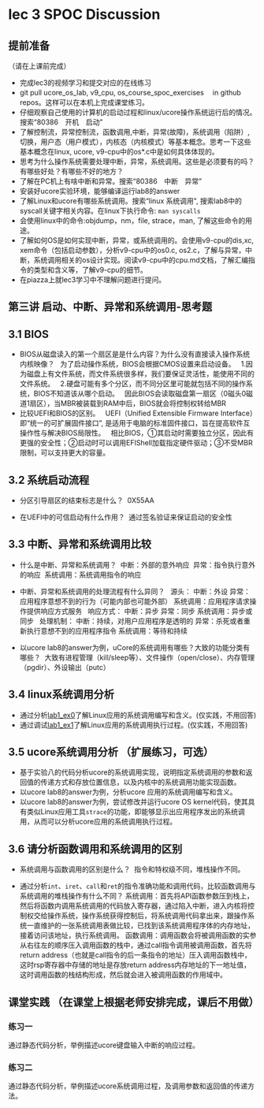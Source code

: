 # lec 3 SPOC Discussion

## **提前准备**
（请在上课前完成）


 - 完成lec3的视频学习和提交对应的在线练习
 - git pull ucore_os_lab, v9_cpu, os_course_spoc_exercises  　in github repos。这样可以在本机上完成课堂练习。
 - 仔细观察自己使用的计算机的启动过程和linux/ucore操作系统运行后的情况。搜索“80386　开机　启动”
 - 了解控制流，异常控制流，函数调用,中断，异常(故障)，系统调用（陷阱）,切换，用户态（用户模式），内核态（内核模式）等基本概念。思考一下这些基本概念在linux, ucore, v9-cpu中的os*.c中是如何具体体现的。
 - 思考为什么操作系统需要处理中断，异常，系统调用。这些是必须要有的吗？有哪些好处？有哪些不好的地方？
 - 了解在PC机上有啥中断和异常。搜索“80386　中断　异常”
 - 安装好ucore实验环境，能够编译运行lab8的answer
 - 了解Linux和ucore有哪些系统调用。搜索“linux 系统调用", 搜索lab8中的syscall关键字相关内容。在linux下执行命令: ```man syscalls```
 - 会使用linux中的命令:objdump，nm，file, strace，man, 了解这些命令的用途。
 - 了解如何OS是如何实现中断，异常，或系统调用的。会使用v9-cpu的dis,xc, xem命令（包括启动参数），分析v9-cpu中的os0.c, os2.c，了解与异常，中断，系统调用相关的os设计实现。阅读v9-cpu中的cpu.md文档，了解汇编指令的类型和含义等，了解v9-cpu的细节。
 - 在piazza上就lec3学习中不理解问题进行提问。

## 第三讲 启动、中断、异常和系统调用-思考题

## 3.1 BIOS
-  BIOS从磁盘读入的第一个扇区是是什么内容？为什么没有直接读入操作系统内核映像？
   为了启动操作系统，BIOS会根据CMOS设置来启动设备。
   1.因为磁盘上有文件系统，而文件系统很多样，我们要保证灵活性，能使用不同的文件系统。
   2.硬盘可能有多个分区，而不同分区里可能就包括不同的操作系统，BIOS不知道该从哪个启动。
   因此BIOS会读取磁盘第一扇区（0磁头0磁道1扇区），当MBR被装载到RAM中后，BIOS就会将控制权转给MBR
   
- 比较UEFI和BIOS的区别。
   UEFI（Unified Extensible Firmware Interface）即“统一的可扩展固件接口”, 是适用于电脑的标准固件接口，旨在提高软件互操作性与解决BIOS局限性。
   相比BIOS，①其启动时需要独立分区，因此有更强的安全性；②启动时可以调用EFIShell加载指定硬件驱动；③不受MBR限制，可以支持更大的容量。


## 3.2 系统启动流程

- 分区引导扇区的结束标志是什么？
  0X55AA
  
- 在UEFI中的可信启动有什么作用？
  通过签名验证来保证启动的安全性

## 3.3 中断、异常和系统调用比较
- 什么是中断、异常和系统调用？
  中断：外部的意外响应
  异常：指令执行意外的响应
  系统调用：系统调用指令的响应

-  中断、异常和系统调用的处理流程有什么异同？
   源头：
      中断：外设
      异常：应用程序意想不到的行为（可能内部也可能外部）
      系统调用：应用程序请求操作提供响应方式服务
   响应方式：
      中断：异步
      异常：同步
      系统调用：异步或同步
   处理机制：
      中断：持续，对用户应用程序是透明的
      异常：杀死或者重新执行意想不到的应用程序指令
      系统调用：等待和持续

- 以ucore lab8的answer为例，uCore的系统调用有哪些？大致的功能分类有哪些？
  大致有进程管理（kill/sleep等）、文件操作（open/close）、内存管理（pgdir）、外设输出（putc）

## 3.4 linux系统调用分析
-  通过分析[lab1_ex0](https://github.com/chyyuu/ucore_lab/blob/master/related_info/lab1/lab1-ex0.md)了解Linux应用的系统调用编写和含义。(仅实践，不用回答)
- 通过调试[lab1_ex1](https://github.com/chyyuu/ucore_lab/blob/master/related_info/lab1/lab1-ex1.md)了解Linux应用的系统调用执行过程。(仅实践，不用回答)


## 3.5 ucore系统调用分析 （扩展练习，可选）
-  基于实验八的代码分析ucore的系统调用实现，说明指定系统调用的参数和返回值的传递方式和存放位置信息，以及内核中的系统调用功能实现函数。
- 以ucore lab8的answer为例，分析ucore 应用的系统调用编写和含义。
- 以ucore lab8的answer为例，尝试修改并运行ucore OS kernel代码，使其具有类似Linux应用工具`strace`的功能，即能够显示出应用程序发出的系统调用，从而可以分析ucore应用的系统调用执行过程。

 
## 3.6 请分析函数调用和系统调用的区别
- 系统调用与函数调用的区别是什么？
  指令和特权级不同，堆栈操作不同。
  
- 通过分析`int`、`iret`、`call`和`ret`的指令准确功能和调用代码，比较函数调用与系统调用的堆栈操作有什么不同？
系统调用：首先将API函数参数压到栈上，然后将函数内调用系统调用的代码放入寄存器，通过陷入中断，进入内核将控制权交给操作系统，操作系统获得控制后，将系统调用代码拿出来，跟操作系统一直维护的一张系统调用表做比较，已找到该系统调用程序体的内存地址，接着访问该地址，执行系统调用。
函数调用：调用函数会将被调用函数的实参从右往左的顺序压入调用函数的栈中，通过call指令调用被调用函数，首先将return address（也就是call指令的后一条指令的地址）压入调用函数栈中，这时rsp寄存器中存储的地址是存放return address内存地址的下一地址值，这时调用函数的栈结构形成，然后就会进入被调用函数的作用域中。


## 课堂实践 （在课堂上根据老师安排完成，课后不用做）
### 练习一
通过静态代码分析，举例描述ucore键盘输入中断的响应过程。

### 练习二
通过静态代码分析，举例描述ucore系统调用过程，及调用参数和返回值的传递方法。
